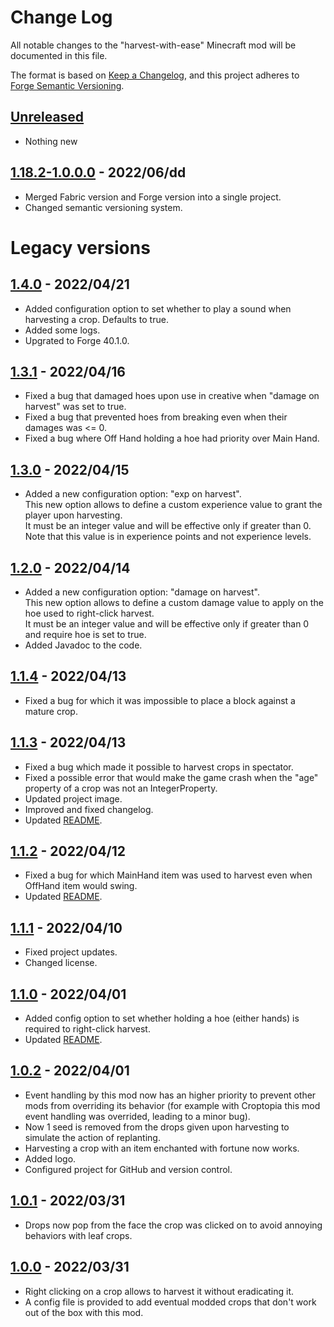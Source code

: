 # Change Log

All notable changes to the "harvest-with-ease" Minecraft mod will be documented in this file.

The format is based on [Keep a Changelog](https://keepachangelog.com/en/1.0.0/),
and this project adheres to [Forge Semantic Versioning](https://mcforge.readthedocs.io/en/1.18.x/gettingstarted/versioning/#versioning).

## [Unreleased]
- Nothing new

## [1.18.2-1.0.0.0] - 2022/06/dd
- Merged Fabric version and Forge version into a single project.
- Changed semantic versioning system.

# Legacy versions

## [1.4.0] - 2022/04/21
- Added configuration option to set whether to play a sound when harvesting a crop. Defaults to true.
- Added some logs.
- Upgrated to Forge 40.1.0.

## [1.3.1] - 2022/04/16
- Fixed a bug that damaged hoes upon use in creative when "damage on harvest" was set to true.
- Fixed a bug that prevented hoes from breaking even when their damages was <= 0.
- Fixed a bug where Off Hand holding a hoe had priority over Main Hand.

## [1.3.0] - 2022/04/15
- Added a new configuration option: "exp on harvest".  
This new option allows to define a custom experience value to grant the player upon harvesting.  
It must be an integer value and will be effective only if greater than 0.
Note that this value is in experience points and not experience levels.

## [1.2.0] - 2022/04/14
- Added a new configuration option: "damage on harvest".  
This new option allows to define a custom damage value to apply on the hoe used to right-click harvest.  
It must be an integer value and will be effective only if greater than 0 and require hoe is set to true.
- Added Javadoc to the code.

## [1.1.4] - 2022/04/13
- Fixed a bug for which it was impossible to place a block against a mature crop.

## [1.1.3] - 2022/04/13
- Fixed a bug which made it possible to harvest crops in spectator.
- Fixed a possible error that would make the game crash when the "age" property of a crop was not an IntegerProperty.
- Updated project image.
- Improved and fixed changelog.
- Updated [README].

## [1.1.2] - 2022/04/12
- Fixed a bug for which MainHand item was used to harvest even when OffHand item would swing.
- Updated [README].

## [1.1.1] - 2022/04/10
- Fixed project updates.
- Changed license.

## [1.1.0] - 2022/04/01
- Added config option to set whether holding a hoe (either hands) is required to right-click harvest.
- Updated [README].

## [1.0.2] - 2022/04/01
- Event handling by this mod now has an higher priority to prevent other mods from overriding its behavior (for example with Croptopia this mod event handling was overrided, leading to a minor bug).
- Now 1 seed is removed from the drops given upon harvesting to simulate the action of replanting.
- Harvesting a crop with an item enchanted with fortune now works.
- Added logo.
- Configured project for GitHub and version control.

## [1.0.1] - 2022/03/31
- Drops now pop from the face the crop was clicked on to avoid annoying behaviors with leaf crops.

## [1.0.0] - 2022/03/31
- Right clicking on a crop allows to harvest it without eradicating it.
- A config file is provided to add eventual modded crops that don't work out of the box with this mod.

[Unreleased]: https://github.com/Nyphet/harvest-with-ease
[README]: https://github.com/Nyphet/harvest-with-ease#readme
[1.18.2-1.0.0.0]: https://github.com/Nyphet/harvest-with-ease/releases/tag/v1.18.2-1.0.0.0
[1.4.0]: https://github.com/Nyphet/harvest-with-ease/releases/tag/v1.4.0
[1.3.1]: https://github.com/Nyphet/harvest-with-ease/releases/tag/v1.3.1
[1.3.0]: https://github.com/Nyphet/harvest-with-ease/releases/tag/v1.3.0
[1.2.0]: https://github.com/Nyphet/harvest-with-ease/releases/tag/v1.2.0
[1.1.4]: https://github.com/Nyphet/harvest-with-ease/releases/tag/v1.1.4
[1.1.3]: https://github.com/Nyphet/harvest-with-ease/releases/tag/v1.1.3
[1.1.2]: https://github.com/Nyphet/harvest-with-ease/releases/tag/v1.1.2
[1.1.1]: https://github.com/Nyphet/harvest-with-ease/releases/tag/v1.1.1
[1.1.0]: https://github.com/Nyphet/harvest-with-ease/releases/tag/v1.1.0
[1.0.2]: https://github.com/Nyphet/harvest-with-ease/releases/tag/v1.0.2
[1.0.1]: https://www.curseforge.com/minecraft/mc-mods/harvest-with-ease/files/3725580
[1.0.0]: https://www.curseforge.com/minecraft/mc-mods/harvest-with-ease/files/3725566

